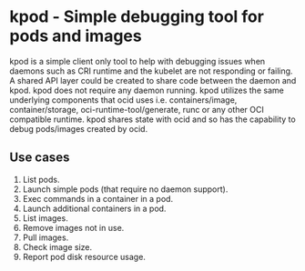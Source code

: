 # kpod - Simple debugging tool for pods and images
kpod is a simple client only tool to help with debugging issues when daemons such as CRI runtime and the kubelet are not responding or
failing. A shared API layer could be created to share code between the daemon and kpod. kpod does not require any daemon running. kpod
utilizes the same underlying components that ocid uses i.e. containers/image, container/storage, oci-runtime-tool/generate, runc or
any other OCI compatible runtime. kpod shares state with ocid and so has the capability to debug pods/images created by ocid.

## Use cases
1. List pods.
2. Launch simple pods (that require no daemon support).
3. Exec commands in a container in a pod.
4. Launch additional containers in a pod.
5. List images.
6. Remove images not in use.
7. Pull images.
8. Check image size.
9. Report pod disk resource usage.
